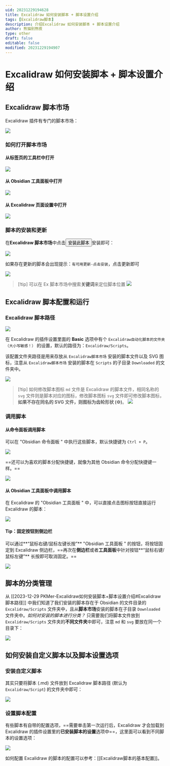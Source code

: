 ```yaml
---
uid: 20231229194628
title: Excalidraw 如何安装脚本 + 脚本设置介绍
tags: [Excalidraw脚本]
description: 介绍Excalidraw 如何安装脚本 + 脚本设置介绍
author: 熊猫别熬夜
type: other
draft: false
editable: false
modified: 20231229194907
---
```


# Excalidraw 如何安装脚本 + 脚本设置介绍

## Excalidraw 脚本市场

Excalidraw 插件有专门的脚本市场：

![](https://cdn.pkmer.cn/images/202312291948901.png!pkmer)

### 如何打开脚本市场

#### 从标签页的工具栏中打开

![](https://cdn.pkmer.cn/images/202312291948902.png!pkmer)

#### 从 Obsidian 工具面板中打开

![](https://cdn.pkmer.cn/images/202312291948903.png!pkmer)

#### 从 Excalidraw 页面设置中打开

![](https://cdn.pkmer.cn/images/202312291948904.png!pkmer)

### 脚本的安装和更新

在**Excalidraw 脚本市场**中点击<button>安装此脚本</button>安装即可：

![](https://cdn.pkmer.cn/images/202312291948905.png!pkmer)

如果存在更新的脚本会出现提示：`有可用更新-点击安装`，点击更新即可

![](https://cdn.pkmer.cn/images/202312291948906.png!pkmer)

> [!tip] 可以在 Ex 脚本市场中搜索**关键词**来定位脚本位置
> ![](https://cdn.pkmer.cn/images/202312291948907.gif!pkmer)

## Excalidraw 脚本配置和运行

### Excalidraw 脚本路径

![](https://cdn.pkmer.cn/images/202312291948908.png!pkmer)

在 Excalidraw 的插件设置里面的 **Basic** 选项中有个 `Excalidraw自动化脚本的文件夹（大小写敏感！）` 的设置，默认的路径为：`Excalidraw/Scripts`。

该配置文件夹路径是用来存放从 `Excalidraw脚本市场` 安装的脚本文件以及 SVG 图标，注意从 `Excalidraw脚本市场` 安装的脚本在 `Scripts` 的子目录 `Downloaded` 的文件夹中。

![](https://cdn.pkmer.cn/images/202312291948909.png!pkmer)

> [!tip] 如何修改脚本图标
> `md` 文件是 Excalidraw 的脚本文件，相同名称的 `svg` 文件则是脚本对应的图标，修改脚本图标 `svg` 文件即可修改脚本图标，**如果不存在同名的 SVG 文件，则图标为齿轮形状 (⚙)**。
> ![](https://cdn.pkmer.cn/images/202312291948910.png!pkmer)

### 调用脚本

#### 从命令面板调用脚本

可以在 "Obsidian 命令面板 " 中执行这些脚本，默认快捷键为 `Ctrl + P`。

![](https://cdn.pkmer.cn/images/202312291948911.png!pkmer)

==还可以为喜欢的脚本分配快捷键，就像为其他 Obsidian 命令分配快捷键一样。==

![](https://cdn.pkmer.cn/images/202312291948912.png!pkmer)

#### 从 Obsidian 工具面板中调用脚本

在 Excalidraw 的 "Obsidian 工具面板 " 中，可以直接点击图标按钮直接运行 Excalidraw 的脚本：

![](https://cdn.pkmer.cn/images/202312291948913.png!pkmer)

#### Tip：固定按钮到侧边栏

可以通过**“鼠标右键/鼠标左键长按”** "Obsidian 工具面板 " 的按钮，将按钮固定到 Excalidraw 侧边栏，==再次在**侧边栏**或者**工具面板**中针对按钮**“鼠标右键/鼠标左键”** 长按即可取消固定。==

![](https://cdn.pkmer.cn/images/202312291948914.png!pkmer)

## 脚本的分类管理

从 [[2023-12-29 PKMer-Excalidraw如何安装脚本+脚本设置介绍#Excalidraw 脚本路径]] 中我们知道了我们安装的脚本存在于 Obsidian 的文件目录的 `Excalidraw/Scripts` 文件夹中，且从**脚本市场**安装的脚本在子目录 `Downloaded` 文件夹中。*如何对安装的脚本进行分类？* 只需要我们将脚本文件放到 `Excalidraw/Scripts` 文件夹的**不同文件夹**中即可，注意 `md` 和 `svg` 要放在同一个目录下：

![](https://cdn.pkmer.cn/images/202312291948915.png!pkmer)

## 如何安装自定义脚本以及脚本设置选项

### 安装自定义脚本

其实只要将脚本 (.md) 文件放到 Excalidraw 脚本路径 (默认为 `Excalidraw/Script`) 的文件夹中即可：

![](https://cdn.pkmer.cn/images/202312291948916.png!pkmer)

### 设置脚本配置

有些脚本有自带的配置选项，==需要单击第一次运行后，Excalidraw 才会加载到 Excalidraw 的插件设置里的**已安装脚本的设置**选项中==，这里面可以看到不同脚本的设置选项：

![](https://cdn.pkmer.cn/images/202312291948917.png!pkmer)

如何配置 Excalidraw 的脚本的配置可以参考：[[Excalidraw脚本的基本配置]]。
